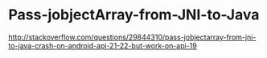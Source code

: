 # Pass-jobjectArray-from-JNI-to-Java
http://stackoverflow.com/questions/29844310/pass-jobjectarray-from-jni-to-java-crash-on-android-api-21-22-but-work-on-api-19
